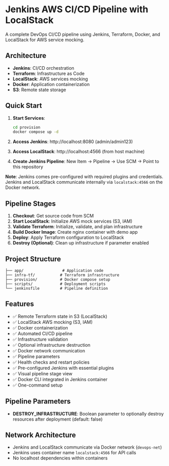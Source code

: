 # Jenkins AWS CI/CD Pipeline with LocalStack

A complete DevOps CI/CD pipeline using Jenkins, Terraform, Docker, and LocalStack for AWS service mocking.

## Architecture

- **Jenkins**: CI/CD orchestration
- **Terraform**: Infrastructure as Code
- **LocalStack**: AWS services mocking
- **Docker**: Application containerization
- **S3**: Remote state storage

## Quick Start

1. **Start Services**:
   ```bash
   cd provision
   docker compose up -d
   ```

2. **Access Jenkins**: http://localhost:8080 (admin/admin123)
3. **Access LocalStack**: http://localhost:4566 (from host machine)
4. **Create Jenkins Pipeline**: New Item → Pipeline → Use SCM → Point to this repository

**Note**: Jenkins comes pre-configured with required plugins and credentials. Jenkins and LocalStack communicate internally via `localstack:4566` on the Docker network.

## Pipeline Stages

1. **Checkout**: Get source code from SCM
2. **Start LocalStack**: Initialize AWS mock services (S3, IAM)
3. **Validate Terraform**: Initialize, validate, and plan infrastructure
4. **Build Docker Image**: Create nginx container with demo app
5. **Deploy**: Apply Terraform configuration to LocalStack
6. **Destroy (Optional)**: Clean up infrastructure if parameter enabled

## Project Structure

```
├── app/                 # Application code
├── infra-tf/           # Terraform infrastructure
├── provision/          # Docker compose setup
├── scripts/            # Deployment scripts
└── jenkinsfile         # Pipeline definition
```

## Features

- ✅ Remote Terraform state in S3 (LocalStack)
- ✅ LocalStack AWS mocking (S3, IAM)
- ✅ Docker containerization
- ✅ Automated CI/CD pipeline
- ✅ Infrastructure validation
- ✅ Optional infrastructure destruction
- ✅ Docker network communication
- ✅ Pipeline parameters
- ✅ Health checks and restart policies
- ✅ Pre-configured Jenkins with essential plugins
- ✅ Visual pipeline stage view
- ✅ Docker CLI integrated in Jenkins container
- ✅ One-command setup

## Pipeline Parameters

- **DESTROY_INFRASTRUCTURE**: Boolean parameter to optionally destroy resources after deployment (default: false)

## Network Architecture

- Jenkins and LocalStack communicate via Docker network (`devops-net`)
- Jenkins uses container name `localstack:4566` for API calls
- No localhost dependencies within containers